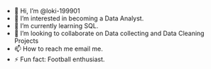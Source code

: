 - 👋 Hi, I’m @loki-199901
- 👀 I’m interested in becoming a Data Analyst. 
- 🌱 I’m currently learning SQL. 
- 💞️ I’m looking to collaborate on Data collecting and Data Cleaning Projects
- 📫 How to reach me email me. 
- ⚡ Fun fact: Football enthusiast. 

<!---
loki-199901/loki-199901 is a ✨ special ✨ repository because its `README.md` (this file) appears on your GitHub profile.
You can click the Preview link to take a look at your changes.
--->
